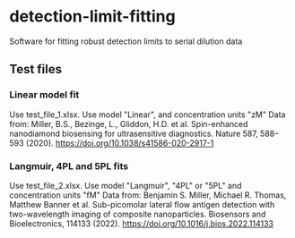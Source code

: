 # detection-limit-fitting
Software for fitting robust detection limits to serial dilution data
## Test files
### Linear model fit
Use test_file_1.xlsx. Use model "Linear", and concentration units "zM"
Data from: Miller, B.S., Bezinge, L., Gliddon, H.D. et al. Spin-enhanced nanodiamond biosensing for ultrasensitive diagnostics. Nature 587, 588–593 (2020). https://doi.org/10.1038/s41586-020-2917-1
### Langmuir, 4PL and 5PL fits
Use test_file_2.xlsx. Use model "Langmuir", "4PL" or "5PL" and concentration units "fM"
Data from: Benjamin S. Miller, Michael R. Thomas, Matthew Banner et al. Sub-picomolar lateral flow antigen detection with two-wavelength imaging of composite nanoparticles. Biosensors and Bioelectronics, 114133 (2022). https://doi.org/10.1016/j.bios.2022.114133
